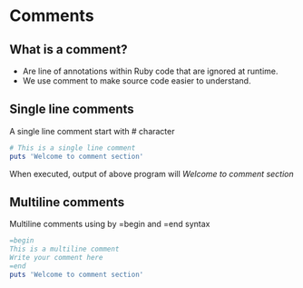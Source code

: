 # Comments

## What is a comment?
- Are line of annotations within Ruby code that are ignored at runtime.
- We use comment to make source code easier to understand.

## Single line comments
A single line comment start with # character

```ruby
# This is a single line comment
puts 'Welcome to comment section'
```

When executed, output of above program will *Welcome to comment section*

## Multiline comments
Multiline comments using by =begin and =end syntax

```ruby
=begin 
This is a multiline comment
Write your comment here
=end
puts 'Welcome to comment section'
```

